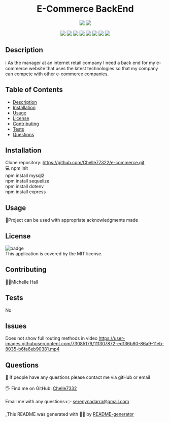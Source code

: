 
<h1 align="center">E-Commerce BackEnd</h1>
<p align="center">
    <img src="https://img.shields.io/github/repo-size/Chelle77322/e-commerce" />
    <img src = "https://img.shields.io/badge/license-MIT-brightgreen"<br />
</p>
 <p align="center">
    <img src="https://img.shields.io/badge/Javascript-yellow" />
    <img src="https://img.shields.io/badge/jQuery-blue"  />
    <img src="https://img.shields.io/badge/-node.js-green" />
    <img src="https://img.shields.io/badge/-inquirer-red" >
     <img src="https://img.shields.io/badge/-sequelize-blue" >
      <img src="https://img.shields.io/badge/-express-yellow" >
    <img src="https://img.shields.io/badge/-Insomnia-lightgrey" />
    <img src="https://img.shields.io/badge/-json-orange" />
</p>


## Description
ℹ️ As the manager at an internet retail company I need a back end for my e-commerce website that uses the latest technologies
so that my company can compete with other e-commerce companies.

## Table of Contents
- [Description](#description)
- [Installation](#installation)
- [Usage](#usage)
- [License](#license)
- [Contributing](#contributing)
- [Tests](#tests)
- [Questions](#questions)
## Installation
Clone repository: https://github.com/Chelle77322/e-commerce.git <br>
💻 npm init <br>
npm install mysql2 <br>
npm install sequelize <br>
npm install dotenv <br>
npm install express <br>
## Usage
📖Project can be used with  appropriate acknowledgments made
## License
![badge](https://img.shields.io/badge/license-MIT-brightgreen)
<br />
This application is covered by the MIT license. 
## Contributing
🙋‍♀️Michelle Hall
## Tests
 No
## Issues
Does not show full routing methods in video
https://user-images.githubusercontent.com/73085179/111307872-ed136b80-86a9-11eb-8035-b6fa6eb90381.mp4


## Questions
🤔 If people have any questions please contact me via gitHub or email<br />
<br />
🖐️ Find me on GitHub: [Chelle7332](https://github.com/Chelle7332)<br />
<br />
 Email me with any questions:👉 serenynadarra@gmail.com<br /><br />
_This README was generated with 🤸‍♀️ by [README-generator](https://github.com/Chelle77322/README-Generator)
    
